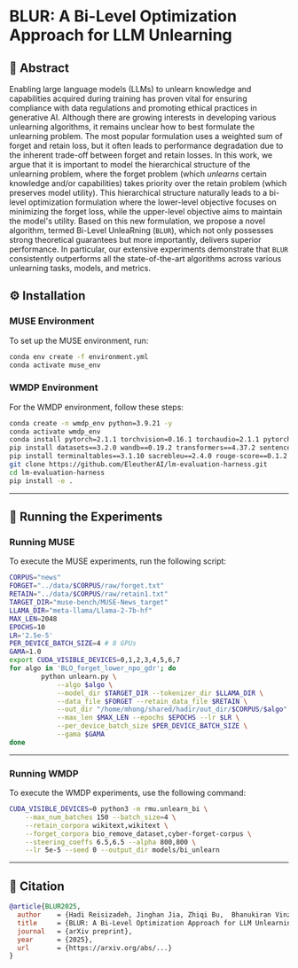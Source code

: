 # BLUR: A Bi-Level Optimization Approach for LLM Unlearning


## 🚀 Abstract 

Enabling large language models (LLMs) to unlearn knowledge and capabilities acquired during training has proven vital for ensuring compliance with data regulations and promoting ethical practices in generative AI. Although there are growing interests in developing various unlearning algorithms, it remains unclear how to best formulate the unlearning problem. The most popular formulation uses a weighted sum of forget and retain loss, but it often leads to performance degradation due to the inherent trade-off between forget and retain losses. In this work, we argue that it is important to model the hierarchical structure of the unlearning problem, where the forget problem (which *unlearns* certain knowledge and/or capabilities) takes priority over the retain problem (which preserves model utility). This hierarchical structure naturally leads to a bi-level optimization formulation where the lower-level objective focuses on minimizing the forget loss, while the upper-level objective aims to maintain the model's utility. Based on this new formulation, we propose a novel algorithm, termed Bi-Level UnleaRning ($\texttt{BLUR}$), which not only possesses strong theoretical guarantees but more importantly, delivers superior performance. In particular, our extensive experiments demonstrate that $\texttt{BLUR}$ consistently outperforms all the state-of-the-art algorithms across various unlearning tasks, models, and metrics.

## ⚙️ Installation  
### **MUSE Environment** 
To set up the MUSE environment, run:
```sh
conda env create -f environment.yml
conda activate muse_env
```

### **WMDP Environment**  
For the WMDP environment, follow these steps:
```sh
conda create -n wmdp_env python=3.9.21 -y
conda activate wmdp_env
conda install pytorch=2.1.1 torchvision=0.16.1 torchaudio=2.1.1 pytorch-cuda=11.8 -c pytorch -c nvidia -y
pip install datasets==3.2.0 wandb==0.19.2 transformers==4.37.2 sentencepiece==0.1.99 sentence-transformers==2.5.1
pip install terminaltables==3.1.10 sacrebleu==2.4.0 rouge-score==0.1.2 matplotlib==3.8.3 seaborn==0.13.2 scikit-learn==1.4.0
git clone https://github.com/EleutherAI/lm-evaluation-harness.git
cd lm-evaluation-harness
pip install -e .
```
---

## 📌 Running the Experiments  

### **Running MUSE**
To execute the MUSE experiments, run the following script:  
```sh
CORPUS="news"
FORGET="../data/$CORPUS/raw/forget.txt"
RETAIN="../data/$CORPUS/raw/retain1.txt"
TARGET_DIR="muse-bench/MUSE-News_target"
LLAMA_DIR="meta-llama/Llama-2-7b-hf"
MAX_LEN=2048
EPOCHS=10
LR='2.5e-5'
PER_DEVICE_BATCH_SIZE=4 # 8 GPUs
GAMA=1.0
export CUDA_VISIBLE_DEVICES=0,1,2,3,4,5,6,7
for algo in 'BLO_forget_lower_npo_gdr'; do
        python unlearn.py \
            --algo $algo \
            --model_dir $TARGET_DIR --tokenizer_dir $LLAMA_DIR \
            --data_file $FORGET --retain_data_file $RETAIN \
            --out_dir "/home/mhong/shared/hadir/out_dir/$CORPUS/$algo" \
            --max_len $MAX_LEN --epochs $EPOCHS --lr $LR \
            --per_device_batch_size $PER_DEVICE_BATCH_SIZE \
            --gama $GAMA 
done
```
---

### **Running WMDP**  

To execute the WMDP experiments, use the following command:  

```sh
CUDA_VISIBLE_DEVICES=0 python3 -m rmu.unlearn_bi \
    --max_num_batches 150 --batch_size=4 \
    --retain_corpora wikitext,wikitext \
    --forget_corpora bio_remove_dataset,cyber-forget-corpus \
    --steering_coeffs 6.5,6.5 --alpha 800,800 \
    --lr 5e-5 --seed 0 --output_dir models/bi_unlearn
```

---

## 🐝 Citation  

```bibtex
@article{BLUR2025,
  author    = {Hadi Reisizadeh, Jinghan Jia, Zhiqi Bu,  Bhanukiran Vinzamuri, Anil Ramakrishna, Kai-Wei Chang, Volkan Cevher, Sijia Liu, Mingyi Hong},
  title     = {BLUR: A Bi-Level Optimization Approach for LLM Unlearning},
  journal   = {arXiv preprint},
  year      = {2025},
  url       = {https://arxiv.org/abs/...}
}
```
